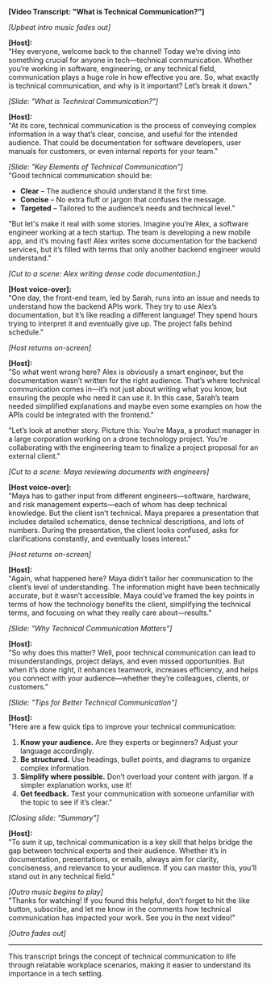 **[Video Transcript: "What is Technical Communication?"]**

*[Upbeat intro music fades out]*

**[Host]:**  
"Hey everyone, welcome back to the channel! Today we’re diving into something crucial for anyone in tech—technical communication. Whether you’re working in software, engineering, or any technical field, communication plays a huge role in how effective you are. So, what exactly is technical communication, and why is it important? Let’s break it down."

*[Slide: "What is Technical Communication?"]*

**[Host]:**  
"At its core, technical communication is the process of conveying complex information in a way that’s clear, concise, and useful for the intended audience. That could be documentation for software developers, user manuals for customers, or even internal reports for your team."

*[Slide: "Key Elements of Technical Communication"]*  
"Good technical communication should be:  
- **Clear** – The audience should understand it the first time.  
- **Concise** – No extra fluff or jargon that confuses the message.  
- **Targeted** – Tailored to the audience’s needs and technical level."

"But let's make it real with some stories. Imagine you’re Alex, a software engineer working at a tech startup. The team is developing a new mobile app, and it’s moving fast! Alex writes some documentation for the backend services, but it’s filled with terms that only another backend engineer would understand."

*[Cut to a scene: Alex writing dense code documentation.]*

**[Host voice-over]:**  
"One day, the front-end team, led by Sarah, runs into an issue and needs to understand how the backend APIs work. They try to use Alex’s documentation, but it’s like reading a different language! They spend hours trying to interpret it and eventually give up. The project falls behind schedule."

*[Host returns on-screen]*

**[Host]:**  
"So what went wrong here? Alex is obviously a smart engineer, but the documentation wasn’t written for the right audience. That’s where technical communication comes in—it’s not just about writing what you know, but ensuring the people who need it can use it. In this case, Sarah’s team needed simplified explanations and maybe even some examples on how the APIs could be integrated with the frontend."

"Let’s look at another story. Picture this: You’re Maya, a product manager in a large corporation working on a drone technology project. You’re collaborating with the engineering team to finalize a project proposal for an external client."

*[Cut to a scene: Maya reviewing documents with engineers]*

**[Host voice-over]:**  
"Maya has to gather input from different engineers—software, hardware, and risk management experts—each of whom has deep technical knowledge. But the client isn’t technical. Maya prepares a presentation that includes detailed schematics, dense technical descriptions, and lots of numbers. During the presentation, the client looks confused, asks for clarifications constantly, and eventually loses interest."

*[Host returns on-screen]*

**[Host]:**  
"Again, what happened here? Maya didn’t tailor her communication to the client’s level of understanding. The information might have been technically accurate, but it wasn’t accessible. Maya could’ve framed the key points in terms of how the technology benefits the client, simplifying the technical terms, and focusing on what they really care about—results."

*[Slide: "Why Technical Communication Matters"]*

**[Host]:**  
"So why does this matter? Well, poor technical communication can lead to misunderstandings, project delays, and even missed opportunities. But when it’s done right, it enhances teamwork, increases efficiency, and helps you connect with your audience—whether they’re colleagues, clients, or customers."

*[Slide: "Tips for Better Technical Communication"]*

**[Host]:**  
"Here are a few quick tips to improve your technical communication:  
1. **Know your audience.** Are they experts or beginners? Adjust your language accordingly.  
2. **Be structured.** Use headings, bullet points, and diagrams to organize complex information.  
3. **Simplify where possible.** Don’t overload your content with jargon. If a simpler explanation works, use it!  
4. **Get feedback.** Test your communication with someone unfamiliar with the topic to see if it’s clear."

*[Closing slide: "Summary"]*

**[Host]:**  
"To sum it up, technical communication is a key skill that helps bridge the gap between technical experts and their audience. Whether it’s in documentation, presentations, or emails, always aim for clarity, conciseness, and relevance to your audience. If you can master this, you’ll stand out in any technical field."

*[Outro music begins to play]*  
"Thanks for watching! If you found this helpful, don’t forget to hit the like button, subscribe, and let me know in the comments how technical communication has impacted your work. See you in the next video!"

*[Outro fades out]*

---

This transcript brings the concept of technical communication to life through relatable workplace scenarios, making it easier to understand its importance in a tech setting.

